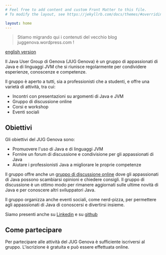 ```yaml
---
# Feel free to add content and custom Front Matter to this file.
# To modify the layout, see https://jekyllrb.com/docs/themes/#overriding-theme-defaults

layout: home
---
```


> Stiamo migrando qui i contenuti del vecchio blog juggenova.wordpress.com !

[english version](index_en.markdown)

Il Java User Group di Genova (JUG Genova) è un gruppo di appassionati di Java e di linguaggi JVM che si riunisce regolarmente per condividere esperienze, conoscenze e competenze.

Il gruppo è aperto a tutti, sia a professionisti che a studenti, e offre una varietà di attività, tra cui:

* Incontri con presentazioni su argomenti di Java e JVM
* Gruppo di discussione online
* Corsi e workshop
* Eventi sociali

## Obiettivi

Gli obiettivi del JUG Genova sono:

* Promuovere l'uso di Java e di linguaggi JVM
* Fornire un forum di discussione e condivisione per gli appassionati di Java
* Aiutare i professionisti Java a migliorare le proprie competenze

Il gruppo offre anche un [gruppo di discussione online](https://groups.google.com/g/jug-genova) dove gli appassionati di Java possono scambiarsi opinioni e chiedere consigli. Il gruppo di discussione è un ottimo modo per rimanere aggiornati sulle ultime novità di Java e per conoscere altri sviluppatori Java.

Il gruppo organizza anche eventi sociali, come nerd-pizza, per permettere agli appassionati di Java di conoscersi e divertirsi insieme.

Siamo presenti anche su [Linkedin](https://www.linkedin.com/groups/23810/) e su [github](https://github.com/juggenova)

## Come partecipare

Per partecipare alle attività del JUG Genova è sufficiente iscriversi al gruppo. L'iscrizione è gratuita e può essere effettuata online. 